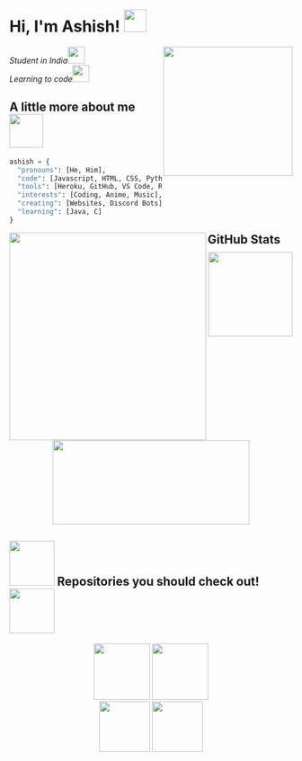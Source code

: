 <h1> Hi, I'm Ashish! <img src="https://media.giphy.com/media/Vf3CRsKbguXvoyvBAQ/giphy.gif" width="40"></h1>
<img align='right' src="https://media.giphy.com/media/wvQIqJyNBOCjK/giphy.gif" width="230">
<p><em>Student in India</a><img src="https://media.giphy.com/media/fYSnHlufseco8Fh93Z/giphy.gif" width="30"></br>Learning to code</a><img src="https://media.giphy.com/media/WUlplcMpOCEmTGBtBW/giphy.gif" width="30"> 
</em></p

### <h2> A little more about me <img src="https://media.giphy.com/media/wIUQQ07BHzDry/giphy.gif" width="60"></h2>

```python
ashish = {
  "pronouns": [He, Him],
  "code": [Javascript, HTML, CSS, Python],
  "tools": [Heroku, GitHub, VS Code, Replit],
  "interests": [Coding, Anime, Music],
  "creating": [Websites, Discord Bots],
  "learning": [Java, C]
}
```
<img align='left' src="https://media.giphy.com/media/UttRtwUfRuvnHre7aF/giphy.gif" width="350" height="370">
<h2 style="margin: 10px"> GitHub Stats </h2>

<div align=center>
<a>
    <img aligh="left" src="https://github-readme-stats.vercel.app/api/top-langs/?username=AsheeshhSenpai&show_icons=true&theme=tokyonight&count_private=true&layout=compact" height="150px">
</a>
<a>
    <img aligh="left" src="https://github-readme-stats.vercel.app/api?username=AsheeshhSenpai&show_icons=true&theme=tokyonight&count_private=true" height="150px" width="350px">
</a>  
</div>

<div align="left">
  <h2> <img src="https://media.giphy.com/media/13xxoHrXk4Rrdm/giphy.gif" width="80"> Repositories you should check out! <img      src="https://media.giphy.com/media/13xxoHrXk4Rrdm/giphy.gif" width="80"></h2>
</div>

<div align=center>
<a>
    <img aligh="center" src="https://github-readme-stats.vercel.app/api/pin/?username=AsheeshhSenpai&repo=Miko-Chan&show_icons=True&theme=tokyonight" height="100px">
</a>
<a>
    <img aligh="center" src="https://github-readme-stats.vercel.app/api/pin/?username=AsheeshhSenpai&repo=Usui-San&show_icons=True&theme=tokyonight" height="100px">
</a>
</div>

<div align=center>
<a>
    <img aligh="center" src="https://github-readme-stats.vercel.app/api/pin/?username=AsheeshhSenpai&repo=Kanna-Chan&show_icons=True&theme=tokyonight" height="90px">
</a>
<a>
    <img aligh="center" src="https://github-readme-stats.vercel.app/api/pin/?username=KomiStudy&repo=KomiStudy.github.io&show_icons=True&theme=tokyonight" height="90px">
</a> 
</div>
